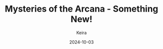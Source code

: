 ---
title: 'Mysteries of the Arcana - Something New!'
alt: 'Mysteries of the Arcana'
date: '2024-10-03'
author: 'Keira'
artist: 'Keira'
---